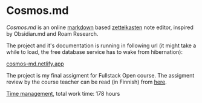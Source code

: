 # Cosmos.md

*Cosmos.md* is an online [markdown](https://en.wikipedia.org/wiki/Markdown) based [zettelkasten](https://en.wikipedia.org/wiki/Zettelkasten) note editor, inspired by Obsidian.md and Roam Research.

The project and it's documentation is running in following url (it might take a while to load, the free database service has to wake from hibernation):

[cosmos-md.netlify.app](https://cosmos-md.netlify.app/)

The project is my final assigment for Fullstack Open course. The assigment review by the course teacher can be read (in Finnish) from [here](https://github.com/ignon/cosmos.md/issues/1).


[Time management](https://docs.google.com/spreadsheets/d/1BbYnBnlyr6MtLwF3hq7FCEfSATc5fhPEJBBomScwkmM/edit?usp=sharing), total work time: 178 hours

